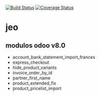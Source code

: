 [![Build Status](https://travis-ci.org/jobiols/jeo.svg?branch=8.0)](https://travis-ci.org/jobiols/jeo)
[![Coverage Status](https://coveralls.io/repos/github/jobiols/jeo/badge.svg?branch=8.0)](https://coveralls.io/github/jobiols/jeo?branch=8.0)

# jeo

## modulos odoo v8.0
- account_bank_statement_import_frances 
- express_checkout
- hide_product_variants
- invoice_order_by_id
- partner_first_name
- product_extended_fix
- product_pricelist_import

